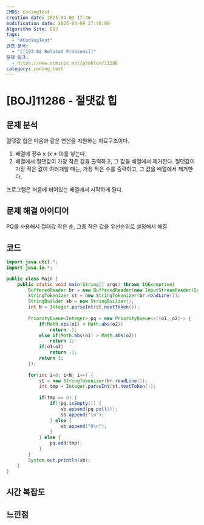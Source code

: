 ```yaml
---
CMDS: CodingTest
creation date: 2025-04-09 17:40
modification date: 2025-04-09 17:40:00
Algorithm Site: BOJ
tags:
  - "#CodingTest"
관련 문서:
  - "[[103.02 Related Problems]]"
문제 링크:
  - https://www.acmicpc.net/problem/11286
category: coding_test
---
```


# \[BOJ]11286 - 절댓값 힙

## 문제 분석

절댓값 힙은 다음과 같은 연산을 지원하는 자료구조이다.

1. 배열에 정수 x (x ≠ 0)를 넣는다.
2. 배열에서 절댓값이 가장 작은 값을 출력하고, 그 값을 배열에서 제거한다. 절댓값이 가장 작은 값이 여러개일 때는, 가장 작은 수를 출력하고, 그 값을 배열에서 제거한다.

프로그램은 처음에 비어있는 배열에서 시작하게 된다.

## 문제 해결 아이디어
PQ를 사용해서 절대값 작은 순, 그중 작은 값을 우선순위로 설정해서 해결

## 코드
```java
import java.util.*;
import java.io.*;

public class Main {
	public static void main(String[] args) throws IOException{
		BufferedReader br = new BufferedReader(new InputStreamReader(System.in));
		StringTokenizer st = new StringTokenizer(br.readLine());
		StringBuilder sb = new StringBuilder();
		int N = Integer.parseInt(st.nextToken());
		
		PriorityQueue<Integer> pq = new PriorityQueue<>((o1, o2)-> {
			if(Math.abs(o1) < Math.abs(o2))
				return -1;
			else if(Math.abs(o1) > Math.abs(o2))
				return 1;
			if(o1<o2)
				return -1;
			return 1;
		});
		
		for(int i=0; i<N; i++) {
			st = new StringTokenizer(br.readLine());
			int tmp = Integer.parseInt(st.nextToken());
			
			if(tmp == 0) {
				if(!pq.isEmpty()) {
					sb.append(pq.poll());
					sb.append("\n");
				} else {
					sb.append("0\n");
				}
			} else {
				pq.add(tmp);
			}
		}
		System.out.println(sb);
	}
}
```

## 시간 복잡도


## 느낀점